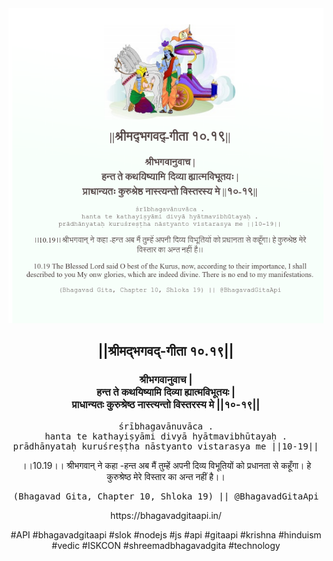 <img src="../../asset/BG_10_19.png"/>
<center><h2>||श्रीमद्‍भगवद्‍-गीता १०.१९||</h2>
<h3>श्रीभगवानुवाच |<br/>हन्त ते कथयिष्यामि दिव्या ह्यात्मविभूतयः |<br/>प्राधान्यतः कुरुश्रेष्ठ नास्त्यन्तो विस्तरस्य मे ||१०-१९||</h3>
<pre>śrībhagavānuvāca .<br/>hanta te kathayiṣyāmi divyā hyātmavibhūtayaḥ .<br/>prādhānyataḥ kuruśreṣṭha nāstyanto vistarasya me ||10-19||</pre>
<p>।।10.19।। श्रीभगवान् ने कहा -हन्त अब मैं तुम्हें अपनी दिव्य विभूतियों को प्रधानता से कहूँगा। हे कुरुश्रेष्ठ मेरे विस्तार का अन्त नहीं है।।</p>
<pre>(Bhagavad Gita, Chapter 10, Shloka 19) || @BhagavadGitaApi</pre><p>https://bhagavadgitaapi.in/</p><p>#API #bhagavadgitaapi #slok #nodejs #js #api #gitaapi #krishna #hinduism #vedic #ISKCON #shreemadbhagavadgita #technology</p></center>